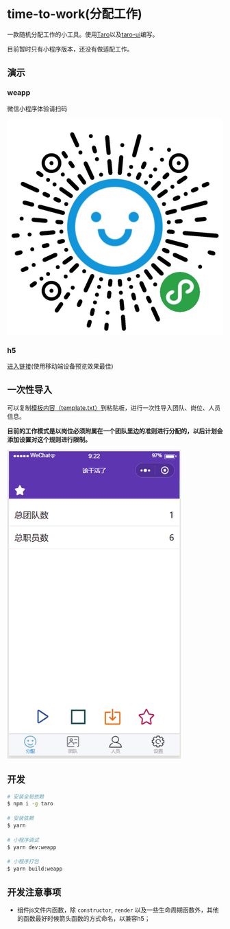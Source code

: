 # time-to-work(分配工作)

一款随机分配工作的小工具。使用[Taro](https://taro.aotu.io)以及[taro-ui](http://taro-ui.aotu.io)编写。

目前暂时只有小程序版本，还没有做适配工作。

## 演示

### weapp

微信小程序体验请扫码

![qr_code](./weapp-qr.jpg)

### h5

[进入链接](https://classlfz.github.io/time-to-work)(使用移动端设备预览效果最佳)

## 一次性导入

可以复制[模板内容（template.txt）](./template.txt)到粘贴板，进行一次性导入团队、岗位、人员信息。

**目前的工作模式是以岗位必须附属在一个团队里边的准则进行分配的，以后计划会添加设置对这个规则进行限制。**

![demo](./demo.gif)

## 开发

```sh
# 安装全局依赖
$ npm i -g taro

# 安装依赖
$ yarn

# 小程序调试
$ yarn dev:weapp

# 小程序打包
$ yarn build:weapp
```

## 开发注意事项

- 组件js文件内函数，除 `constructor`, `render` 以及一些生命周期函数外，其他的函数最好时候箭头函数的方式命名，以兼容h5；
